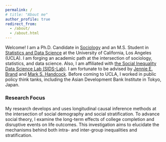 ```yaml
---
permalink: /
# title: "About me"
author_profile: true
redirect_from: 
  - /about/
  - /about.html
---
```

Welcome! I am a Ph.D. Candidate in [Sociology](https://soc.ucla.edu/) and an M.S. Student in [Statistics and Data Science](https://statistics.ucla.edu/) at the University of California, Los Angeles (UCLA). I am forging an academic path at the intersection of sociology, statistics, and data science. Also, I am affiliated with [the Social Inequality Data Science Lab (SIDS-Lab)](https://www.sidatasciencelab.org/). I am fortunate to be advised by [Jennie E. Brand](https://www.profjenniebrand.com/) and [Mark S. Handcock](https://handcock.github.io/). Before coming to UCLA, I worked in public policy think tanks, including the Asian Development Bank Institute in Tokyo, Japan.

### Research Focus
My research develops and uses longitudinal causal inference methods at the intersection of social demography and social stratification. To advance social theory, I examine the long-term effects of college completion and disruptive events on life outcomes. This investigation aims to elucidate the mechanisms behind both intra- and inter-group inequalities and stratification.
